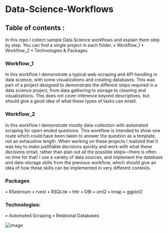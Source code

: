 # Data-Science-Workflows

## Table of contents : 

In this repo I collect sample Data Science workflows and explain them step by step. You can find a single project in each folder. 
•	Workflow_1
•	Workflow_2
•	Technologies & Packages 

### Workflow_1

In this workflow I demonstrate a typical web-scraping and API handling in data science, with some visualizations and creating databases. This was part of a project designed to demonstrate the different steps required in a data science project, from data gathering to storage to cleaning and visualizations. This does not cover inference beyond descriptives, but should give a good idea of what these types of tasks can entail. 


### Workflow_2

In this workflow I demonstrate mostly data-collection with automated scraping for open-ended questions. This workflow is intended to show one route which could have been taken to answer the question as a template, not an exhaustive length. When working on these projects I realized that it was key to make justifiable decisions quickly and work with what these decisions entail, rather than plan out all the possible steps—there is often no time for that! I use a variety of data sources, and implement the database and data-storage skills from the previous workflow, which should give an idea of how these skills can be implemented in very different contexts. 

### Packages 

•	RSelenium
•	rvest
•	RSQLite
•	httr
•	DBI
•	xml2
•	tmap
•	ggplot2

### Technologies: 
•	Automated Scraping
•	Relational Databases 

![image](https://github.com/zab465/Data-Science-Workflows/assets/108009407/ad4ea8ff-3799-4e22-b744-0dd8a11848d2)
